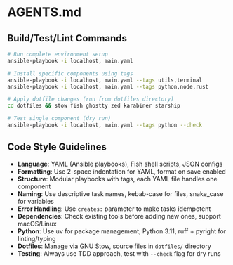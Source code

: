 # AGENTS.md

## Build/Test/Lint Commands
```bash
# Run complete environment setup
ansible-playbook -i localhost, main.yaml

# Install specific components using tags
ansible-playbook -i localhost, main.yaml --tags utils,terminal
ansible-playbook -i localhost, main.yaml --tags python,node,rust

# Apply dotfile changes (run from dotfiles directory)
cd dotfiles && stow fish ghostty zed karabiner starship

# Test single component (dry run)
ansible-playbook -i localhost, main.yaml --tags python --check
```

## Code Style Guidelines
- **Language**: YAML (Ansible playbooks), Fish shell scripts, JSON configs
- **Formatting**: Use 2-space indentation for YAML, format on save enabled
- **Structure**: Modular playbooks with tags, each YAML file handles one component
- **Naming**: Use descriptive task names, kebab-case for files, snake_case for variables
- **Error Handling**: Use `creates:` parameter to make tasks idempotent
- **Dependencies**: Check existing tools before adding new ones, support macOS/Linux
- **Python**: Use uv for package management, Python 3.11, ruff + pyright for linting/typing
- **Dotfiles**: Manage via GNU Stow, source files in `dotfiles/` directory
- **Testing**: Always use TDD approach, test with `--check` flag for dry runs